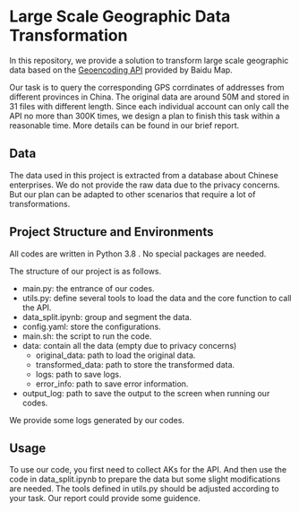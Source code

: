 # Large Scale Geographic Data Transformation

In this repository, we provide a solution to transform large scale geographic data based on the [Geoencoding API](https://lbsyun.baidu.com/index.php?title=webapi/guide/webservice-geocoding) provided by Baidu Map. 

Our task is to query the  corresponding GPS corrdinates of addresses from different provinces in China. The original data are around 50M and stored in 31 files with different length. Since each individual account can only call the API no more than 300K times, we design a plan to finish this task within a reasonable time. More details can be found in our brief report.

## Data
The data used in this project is extracted from a database about Chinese enterprises. We do not provide the raw data due to the privacy concerns. But our plan can be adapted to other scenarios that require a lot of transformations.

## Project Structure and Environments

All codes are written in Python 3.8 . No special packages are needed.

The structure of our project is as follows.
- main.py: the entrance of our codes.
- utils.py: define several tools to load the data and the core function to call the API.
- data\_split.ipynb: group and segment the data.
- config.yaml: store the configurations.
- main.sh: the script to run the code.
- data: contain all the data (empty due to privacy concerns)
    - original\_data: path to load the original data.
    - transformed\_data: path to store the transformed data.
    - logs: path to save logs.
    - error\_info: path to save error information.
- output\_log: path to save the output to the screen when running our codes.

We provide some logs generated by our codes.

## Usage

To use our code, you first need to collect AKs for the API. And then use the code in data\_split.ipynb to prepare the data but some slight modifications are needed. The tools defined in utils.py should be adjusted according to your task. Our report could provide some guidence.
